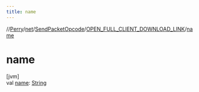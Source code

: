 ```yaml
---
title: name
---
```

//[Perry](../../../../index.html)/[net](../../index.html)/[SendPacketOpcode](../index.html)/[OPEN_FULL_CLIENT_DOWNLOAD_LINK](index.html)/[name](name.html)



# name



[jvm]\
val [name](name.html): [String](https://kotlinlang.org/api/latest/jvm/stdlib/kotlin/-string/index.html)




